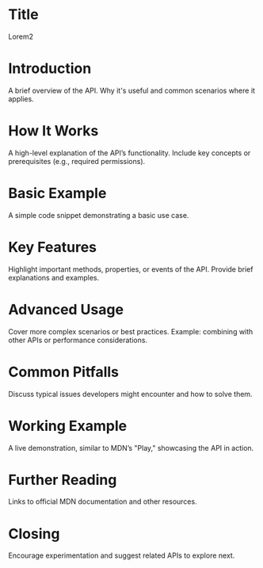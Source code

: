 # Title

Lorem2

# Introduction

A brief overview of the API. Why it's useful and common scenarios where it
applies.

# How It Works

A high-level explanation of the API’s functionality. Include key concepts or
prerequisites (e.g., required permissions).

# Basic Example

A simple code snippet demonstrating a basic use case.

# Key Features

Highlight important methods, properties, or events of the API. Provide brief
explanations and examples.

# Advanced Usage

Cover more complex scenarios or best practices. Example: combining with other
APIs or performance considerations.

# Common Pitfalls

Discuss typical issues developers might encounter and how to solve them.

# Working Example

A live demonstration, similar to MDN’s "Play," showcasing the API in action.

# Further Reading

Links to official MDN documentation and other resources.

# Closing

Encourage experimentation and suggest related APIs to explore next.
